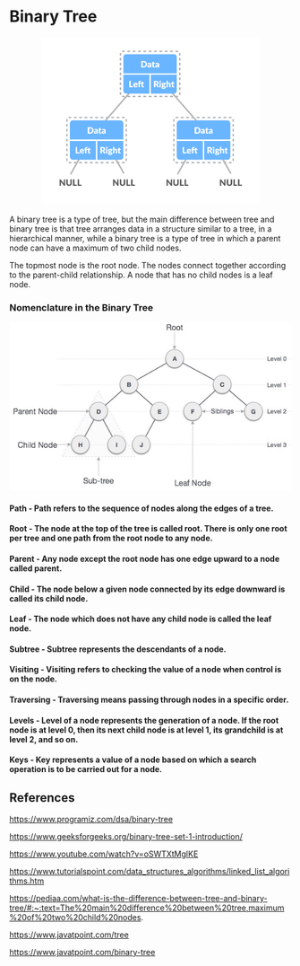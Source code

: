 # Binary Tree

<p align="center">
  <img src="./binary-tree.png" height="300px"/>
</p>

A binary tree is a type of tree, but the main difference between tree and binary tree is that tree arranges data in a structure similar to a tree, in a hierarchical manner, while a binary tree is a type of tree in which a parent node can have a maximum of two child nodes.

The topmost node is the root node. The nodes connect together according to the parent-child relationship. A node that has no child nodes is a leaf node.

### Nomenclature in the Binary Tree

<p align="center">
  <img src="./binary-tree.jpg" height="300px"/>
</p>

#### Path - Path refers to the sequence of nodes along the edges of a tree.</br>

#### Root - The node at the top of the tree is called root. There is only one root per tree and one path from the root node to any node.</br>

#### Parent - Any node except the root node has one edge upward to a node called parent.</br>

#### Child - The node below a given node connected by its edge downward is called its child node.</br>

#### Leaf - The node which does not have any child node is called the leaf node.</br>

#### Subtree - Subtree represents the descendants of a node.</br>

#### Visiting - Visiting refers to checking the value of a node when control is on the node.</br>

#### Traversing - Traversing means passing through nodes in a specific order.</br>

#### Levels - Level of a node represents the generation of a node. If the root node is at level 0, then its next child node is at level 1, its grandchild is at level 2, and so on.</br>

#### Keys - Key represents a value of a node based on which a search operation is to be carried out for a node.</br>

## References

https://www.programiz.com/dsa/binary-tree

https://www.geeksforgeeks.org/binary-tree-set-1-introduction/

https://www.youtube.com/watch?v=oSWTXtMglKE

https://www.tutorialspoint.com/data_structures_algorithms/linked_list_algorithms.htm

https://pediaa.com/what-is-the-difference-between-tree-and-binary-tree/#:~:text=The%20main%20difference%20between%20tree,maximum%20of%20two%20child%20nodes.

https://www.javatpoint.com/tree

https://www.javatpoint.com/binary-tree